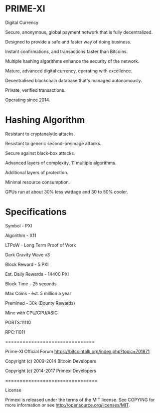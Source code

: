 PRIME-XI
=========================
Digital Currency

Secure, anonymous, global payment network that is fully decentralized.

Designed to provide a safe and faster way of doing business.

Instant confirmations, and transactions faster than Bitcoins.

Multiple hashing algorithms enhance the security of the network.

Mature, advanced digital currency, operating with excellence.

Decentralised blockchain database that's managed autonomously.

Private, verified transactions.

Operating since 2014.





Hashing Algorithm
===============================
Resistant to cryptanalytic attacks.

Resistant to generic second-preimage attacks.

Secure against black-box attacks.

Advanced layers of complexity, 11 multiple algorithms.

Additional layers of protection.

Minimal resource consumption.

GPUs run at about 30% less wattage and 30 to 50% cooler.





Specifications
===============================
Symbol - PXI

Algorithm - X11

LTPoW - Long Term Proof of Work

Dark Gravity Wave v3

Block Reward - 5 PXI

Est. Daily Rewards - 14400 PXI

Block Time - 25 seconds

Max Coins - est. 5 million a year

Premined - 30k (Bounty Rewards)

Mine with CPU/GPU/ASIC

PORTS:11110

RPC:11011

===============================

Prime-XI Official Forum
https://bitcointalk.org/index.php?topic=701871

Copyright (c) 2009-2014 Bitcoin Developers

Copyright (c) 2014-2017 Primexi Developers

================================


License

Primexi is released under the terms of the MIT license. See COPYING for more information or see http://opensource.org/licenses/MIT.


